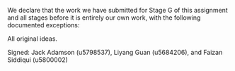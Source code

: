 We declare that the work we have submitted for Stage G of this assignment and all stages before it is entirely our own work, with the following documented exceptions:

All original ideas.

Signed: Jack Adamson (u5798537), Liyang Guan (u5684206), and Faizan Siddiqui (u5800002)
